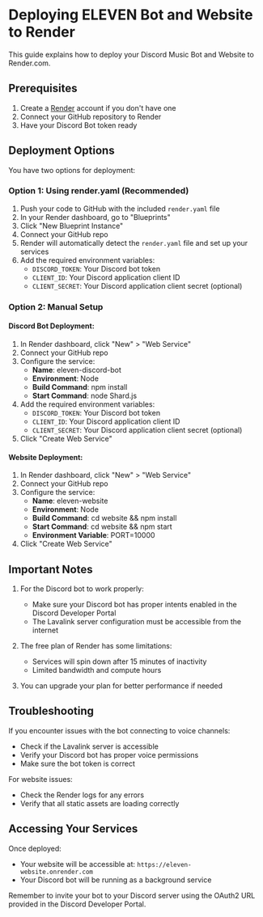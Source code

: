 # Deploying ELEVEN Bot and Website to Render

This guide explains how to deploy your Discord Music Bot and Website to Render.com.

## Prerequisites

1. Create a [Render](https://render.com) account if you don't have one
2. Connect your GitHub repository to Render
3. Have your Discord Bot token ready

## Deployment Options

You have two options for deployment:

### Option 1: Using render.yaml (Recommended)

1. Push your code to GitHub with the included `render.yaml` file
2. In your Render dashboard, go to "Blueprints"
3. Click "New Blueprint Instance"
4. Connect your GitHub repo
5. Render will automatically detect the `render.yaml` file and set up your services
6. Add the required environment variables:
   - `DISCORD_TOKEN`: Your Discord bot token
   - `CLIENT_ID`: Your Discord application client ID
   - `CLIENT_SECRET`: Your Discord application client secret (optional)

### Option 2: Manual Setup

#### Discord Bot Deployment:

1. In Render dashboard, click "New" > "Web Service"
2. Connect your GitHub repo
3. Configure the service:
   - **Name**: eleven-discord-bot
   - **Environment**: Node
   - **Build Command**: npm install
   - **Start Command**: node Shard.js
4. Add the required environment variables:
   - `DISCORD_TOKEN`: Your Discord bot token
   - `CLIENT_ID`: Your Discord application client ID
   - `CLIENT_SECRET`: Your Discord application client secret (optional)
5. Click "Create Web Service"

#### Website Deployment:

1. In Render dashboard, click "New" > "Web Service"
2. Connect your GitHub repo
3. Configure the service:
   - **Name**: eleven-website
   - **Environment**: Node
   - **Build Command**: cd website && npm install
   - **Start Command**: cd website && npm start
   - **Environment Variable**: PORT=10000
4. Click "Create Web Service"

## Important Notes

1. For the Discord bot to work properly:
   - Make sure your Discord bot has proper intents enabled in the Discord Developer Portal
   - The Lavalink server configuration must be accessible from the internet
   
2. The free plan of Render has some limitations:
   - Services will spin down after 15 minutes of inactivity
   - Limited bandwidth and compute hours

3. You can upgrade your plan for better performance if needed

## Troubleshooting

If you encounter issues with the bot connecting to voice channels:
- Check if the Lavalink server is accessible
- Verify your Discord bot has proper voice permissions
- Make sure the bot token is correct

For website issues:
- Check the Render logs for any errors
- Verify that all static assets are loading correctly

## Accessing Your Services

Once deployed:
- Your website will be accessible at: `https://eleven-website.onrender.com`
- Your Discord bot will be running as a background service

Remember to invite your bot to your Discord server using the OAuth2 URL provided in the Discord Developer Portal.